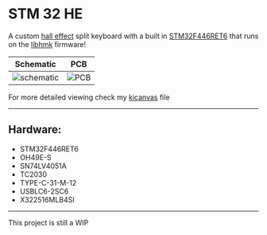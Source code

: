 # STM 32 HE

A custom [hall effect](https://en.wikipedia.org/wiki/Hall_effect) split keyboard with a built in [STM32F446RET6](https://lcsc.com/product-detail/Microcontrollers-MCU-MPU-SOC_ST-STM32F446RET6_C69336.html?s_z=n_STM32F446RET6) that runs on the [libhmk](https://github.com/peppapighs/libhmk) firmware!

Schematic             |  PCB
:-------------------------:|:-------------------------:
![schematic](https://hc-cdn.hel1.your-objectstorage.com/s/v3/d394b72bdfe1912e18649028984677288e853e03_screenshot_20250929_180321.png)  |  ![PCB](https://hc-cdn.hel1.your-objectstorage.com/s/v3/bda82fa6c99e69a53a1ae75509cc97aef6d46001_screenshot_20250929_180300.png)

For more detailed viewing check my [kicanvas](https://kicanvas.org/?github=https%3A%2F%2Fgithub.com%2Fcapitaoananas%2FSTM32-HE%2Fblob%2Fmain%2Fkicad%2Fstm32-he.kicad_pro) file

---

## Hardware:

- STM32F446RET6
- OH49E-S
- SN74LV4051A
- TC2030
- TYPE-C-31-M-12
- USBLC6-2SC6
- X322516MLB4SI

---

This project is still a WIP
